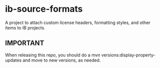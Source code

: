 # ib-source-formats

A project to attach custom license headers, formatting styles, and other items to
IB projects.

## IMPORTANT

When releasing this repo, you should do a mvn versions:display-property-updates and
move to new versions, as needed.
